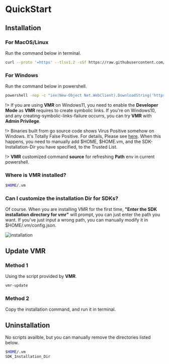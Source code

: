 # QuickStart

## Installation
### For MacOS/Linux

Run the command below in terminal.

```bash
curl --proto '=https' --tlsv1.2 -sSf https://raw.githubusercontent.com/gvcgo/version-manager/main/scripts/install.sh | sh
```

### For Windows

Run the command below in powershell.

```bash
powershell -nop -c "iex(New-Object Net.WebClient).DownloadString('https://raw.githubusercontent.com/gvcgo/version-manager/main/scripts/install.ps1')"
```

!> If you are using **VMR** on Windows11, you need to enable the **Developer Mode** as **VMR** requires to create symbolic links. If you're on Windows10, and any creating-symbolic-links-failure occurrs, you can try **VMR** with **Admin Privilege**.

!> Binaries built from go source code shows Virus Positive somehow on Windows. It's Totally False Positive. For details, Please see [here](https://go.dev/doc/faq#virus). When this happens, you need to manually add $HOME, $HOME\.vm, and the SDK-Installation-Dir you have specified, to the Trusted List.

!> **VMR** customized command **source** for refreshing **Path** env in current powershell.

### Where is VMR installed?

```bash
$HOME/.vm
```

### Can I customize the installation Dir for SDKs?

Of course. When you are installing VMR for the first time, **"Enter the SDK installation directory for vmr"** will prompt, you can just enter the path you want. If you've just input a wrong path, you can manually modify it in $HOME/.vm/config.json. 

![installation](https://cdn.jsdelivr.net/gh/moqsien/img_repo@main/vmr_install.png)

## Update VMR
### Method 1

Using the script provided by **VMR**.

```bash
vmr-update
```

### Method 2

Copy the installation command, and run it in terminal.

## Uninstallation

No scripts availble, but you can manually remove the directories listed below.
```bash
$HOME/.vm
SDK_Installation_Dir
```

